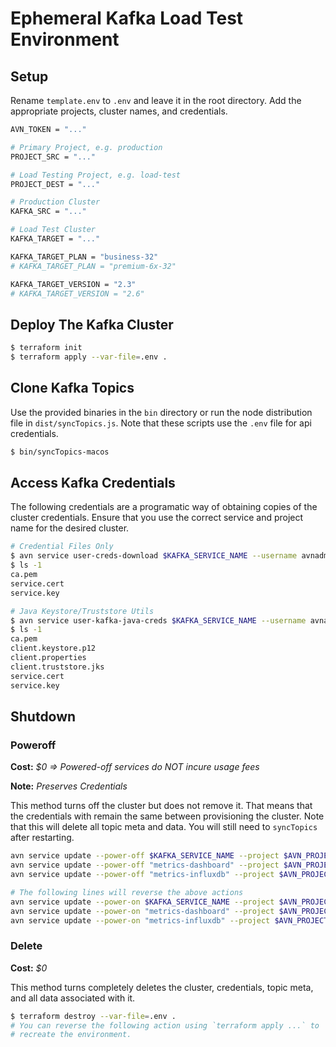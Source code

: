 # Ephemeral Kafka Load Test Environment

## Setup

Rename `template.env` to `.env` and leave it in the root directory. Add the appropriate
projects, cluster names, and credentials.

```sh
AVN_TOKEN = "..."

# Primary Project, e.g. production
PROJECT_SRC = "..."

# Load Testing Project, e.g. load-test
PROJECT_DEST = "..."

# Production Cluster
KAFKA_SRC = "..."

# Load Test Cluster
KAFKA_TARGET = "..."

KAFKA_TARGET_PLAN = "business-32"
# KAFKA_TARGET_PLAN = "premium-6x-32"

KAFKA_TARGET_VERSION = "2.3"
# KAFKA_TARGET_VERSION = "2.6"
```

## Deploy The Kafka Cluster

```sh
$ terraform init
$ terraform apply --var-file=.env .
```

## Clone Kafka Topics

Use the provided binaries in the `bin` directory or run the node distribution file
in `dist/syncTopics.js`. Note that these scripts use the `.env` file for api credentials.

```sh
$ bin/syncTopics-macos
```

## Access Kafka Credentials

The following credentials are a programatic way of obtaining copies of the
cluster credentials. Ensure that you use the correct service and project name
for the desired cluster.

```sh
# Credential Files Only
$ avn service user-creds-download $KAFKA_SERVICE_NAME --username avnadmin --project $AVN_PROJECT
$ ls -1
ca.pem
service.cert
service.key

# Java Keystore/Truststore Utils
$ avn service user-kafka-java-creds $KAFKA_SERVICE_NAME --username avnadmin --project $AVN_PROJECT
$ ls -1
ca.pem
client.keystore.p12
client.properties
client.truststore.jks
service.cert
service.key
```

## Shutdown

### Poweroff

**Cost:** _$0 => Powered-off services do NOT incure usage fees_

**Note:** _Preserves Credentials_

This method turns off the cluster but does not remove it. That means that the
credentials with remain the same between provisioning the cluster. Note that
this will delete all topic meta and data. You will still need to `syncTopics`
after restarting.

```sh
avn service update --power-off $KAFKA_SERVICE_NAME --project $AVN_PROJECT
avn service update --power-off "metrics-dashboard" --project $AVN_PROJECT
avn service update --power-off "metrics-influxdb" --project $AVN_PROJECT

# The following lines will reverse the above actions
avn service update --power-on $KAFKA_SERVICE_NAME --project $AVN_PROJECT
avn service update --power-on "metrics-dashboard" --project $AVN_PROJECT
avn service update --power-on "metrics-influxdb" --project $AVN_PROJECT
```

### Delete

**Cost:** _$0_

This method turns completely deletes the cluster, credentials, topic meta,
and all data associated with it.

```sh
$ terraform destroy --var-file=.env .
# You can reverse the following action using `terraform apply ...` to
# recreate the environment.
```

